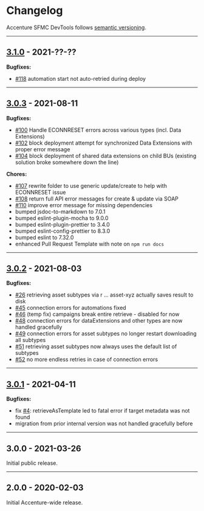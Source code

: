 # Changelog

Accenture SFMC DevTools follows [semantic versioning](https://semver.org/).

---

## [3.1.0](https://github.com/Accenture/sfmc-devtools/compare/v3.0.3...v3.1.0) - 2021-??-??

**Bugfixes:**

- [#118](https://github.com/Accenture/sfmc-devtools/issues/118) automation start not auto-retried during deploy

---

## [3.0.3](https://github.com/Accenture/sfmc-devtools/compare/v3.0.2...v3.0.3) - 2021-08-11

**Bugfixes:**

- [#100](https://github.com/Accenture/sfmc-devtools/issues/100) Handle ECONNRESET errors across various types (incl. Data Extensions)
- [#102](https://github.com/Accenture/sfmc-devtools/issues/102) block deployment attempt for synchronized Data Extensions with proper error message
- [#104](https://github.com/Accenture/sfmc-devtools/issues/104) block deployment of shared data extensions on child BUs (existing solution broke somewhere down the line)

**Chores:**

- [#107](https://github.com/Accenture/sfmc-devtools/issues/107) rewrite folder to use generic update/create to help with ECONNRESET issue
- [#108](https://github.com/Accenture/sfmc-devtools/issues/108) return full API error messages for create & update via SOAP
- [#110](https://github.com/Accenture/sfmc-devtools/issues/110) improve error message for missing dependencies
- bumped jsdoc-to-markdown to 7.0.1
- bumped eslint-plugin-mocha to 9.0.0
- bumped eslint-plugin-prettier to 3.4.0
- bumped eslint-config-prettier to 8.3.0
- bumped eslint to 7.32.0
- enhanced Pull Request Template with note on `npm run docs`

---

## [3.0.2](https://github.com/Accenture/sfmc-devtools/compare/v3.0.1...v3.0.2) - 2021-08-03

**Bugfixes:**

- [#26](https://github.com/Accenture/sfmc-devtools/issues/26) retrieving asset subtypes via r ... asset-xyz actually saves result to disk
- [#45](https://github.com/Accenture/sfmc-devtools/issues/45) connection errors for automations fixed
- [#46](https://github.com/Accenture/sfmc-devtools/issues/46) (temp fix) campaigns break entire retrieve - disabled for now
- [#48](https://github.com/Accenture/sfmc-devtools/issues/48) connection errors for dataExtensions and other types are now handled gracefully
- [#49](https://github.com/Accenture/sfmc-devtools/issues/49) connection errors for asset subtypes no longer restart downloading all subtypes
- [#51](https://github.com/Accenture/sfmc-devtools/issues/51) retrieving asset subtypes now always uses the default list of subtypes
- [#52](https://github.com/Accenture/sfmc-devtools/issues/52) no more endless retries in case of connection errors

---

## [3.0.1](https://github.com/Accenture/sfmc-devtools/compare/v3.0.0...v3.0.1) - 2021-04-11

**Bugfixes:**

- fix [#4](https://github.com/Accenture/sfmc-devtools/issues/4): retrieveAsTemplate led to fatal error if target metadata was not found
- migration from prior internal version was not handled gracefully before

---

## 3.0.0 - 2021-03-26

Initial public release.

---

## 2.0.0 - 2020-02-03

Initial Accenture-wide release.
